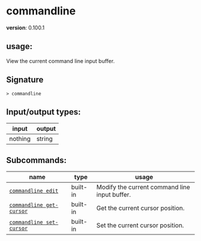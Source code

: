 # commandline

**version**: 0.100.1

## **usage**:

View the current command line input buffer.

## Signature

`> commandline `

## Input/output types:

| input   | output |
| ------- | ------ |
| nothing | string |

## Subcommands:

| name                                                                 | type     | usage                                         |
| -------------------------------------------------------------------- | -------- | --------------------------------------------- |
| [`commandline edit`](/commands/docs/commandline_edit.md)             | built-in | Modify the current command line input buffer. |
| [`commandline get-cursor`](/commands/docs/commandline_get-cursor.md) | built-in | Get the current cursor position.              |
| [`commandline set-cursor`](/commands/docs/commandline_set-cursor.md) | built-in | Set the current cursor position.              |
